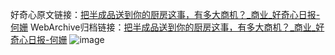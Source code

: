 好奇心原文链接：[把半成品送到你的厨房这事，有多大商机？_商业_好奇心日报-何姗](https://www.qdaily.com/articles/7828.html)
WebArchive归档链接：[把半成品送到你的厨房这事，有多大商机？_商业_好奇心日报-何姗](http://web.archive.org/web/20190623172956/https://www.qdaily.com/articles/7828.html)
![image](http://ww3.sinaimg.cn/large/007d5XDply1g3wjynothzj30u04s0b29)